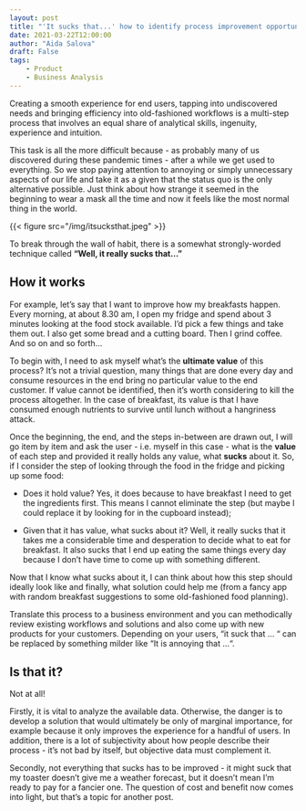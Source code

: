 ```yaml
---
layout: post
title: "'It sucks that...' how to identify process improvement opportunities"
date: 2021-03-22T12:00:00
author: "Aida Salova"
draft: False
tags: 
    - Product
    - Business Analysis
---
```


Creating a smooth experience for end users, tapping into undiscovered needs and bringing efficiency into old-fashioned workflows is a multi-step process that involves an equal share of analytical skills, ingenuity, experience and intuition. 

This task is all the more difficult because - as probably many of us discovered during these pandemic times - after a while we get used to everything. So we stop paying attention to annoying or simply unnecessary aspects of our life and take it as a given that the status quo is the only alternative possible. Just think about how strange it seemed in the beginning to wear a mask all the time and now it feels like the most normal thing in the world. 

{{< figure src="/img/itsucksthat.jpeg" >}}

To break through the wall of habit, there is a somewhat strongly-worded technique called **“Well, it really sucks that…”**

## How it works

For example, let’s say that I want to improve how my breakfasts happen. Every morning, at about 8.30 am, I open my fridge and spend about 3 minutes looking at the food stock available. I’d pick a few things and take them out. I also get some bread and a cutting board. Then I grind coffee. And so on and so forth... 

To begin with, I need to ask myself what’s the **ultimate value** of this process? It’s not a trivial question, many things that are done every day and consume resources in the end bring no particular value to the end customer. If value cannot be identified, then it’s worth considering to kill the process altogether. In the case of breakfast, its value is that I have consumed enough nutrients to survive until lunch without a hangriness attack.

Once the beginning, the end, and the steps in-between are drawn out, I will go item by item and ask the user - i.e. myself in this case - what is the **value** of each step and provided it really holds any value, what **sucks** about it. So, if I consider the step of looking through the food in the fridge and picking up some food:

- Does it hold value? Yes, it does because to have breakfast I need to get the ingredients first. This means I cannot eliminate the step (but maybe I could replace it by looking for in the cupboard instead);

- Given that it has value, what sucks about it? Well, it really sucks that it takes me a considerable time and desperation to decide what to eat for breakfast. It also sucks that I end up eating the same things every day because I don’t have time to come up with something different. 

Now that I know what sucks about it, I can think about how this step should ideally look like and finally, what solution could help me (from a fancy app with random breakfast suggestions to some old-fashioned food planning). 

Translate this process to a business environment and you can methodically review existing workflows and solutions and also come up with new products for your customers. Depending on your users, “it suck that … “ can be replaced by something milder like “It is annoying that …“.

## Is that it?

Not at all! 

Firstly, it is vital to analyze the available data. Otherwise, the danger is to develop a solution that would ultimately be only of marginal importance, for example because it only improves the experience for a handful of users. In addition, there is a lot of subjectivity about how people describe their process - it’s not bad by itself, but objective data must complement it. 

Secondly, not everything that sucks has to be improved - it might suck that my toaster doesn’t give me a weather forecast, but it doesn’t mean I’m ready to pay for a fancier one. The question of cost and benefit now comes into light, but that’s a topic for another post. 

